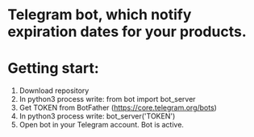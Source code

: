# Telegram bot, which notify expiration dates for your products.

<h1>Getting start: </h1>

1. Download repository
2. In python3 process write:
    from bot import bot_server
3. Get TOKEN from BotFather (https://core.telegram.org/bots)
4. In python3 process write:
    bot_server('TOKEN')
5. Open bot in your Telegram account. Bot is active.